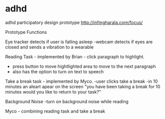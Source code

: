 # adhd
adhd participatory design prototype
http://infmgharala.com/focus/

Prototype Functions

Eye tracker detects if user is falling asleep
-webcam detects if eyes are closed and sends a vibration to a wearable

Reading Task - implemented by Brian - click paragraph to highlight.
- press button to move hightlighted area to move to the next paragraph
- also has the option to turn on text to speech

Take a break task - implemented by Myco.
-user clicks take a break
-in 10 minutes an aleart apear on the screen "you have been taking a break for 10 minutes would you like to return to your task?"

Background Noise
-turn on background noise while reading

Myco - combining reading task and take a break
